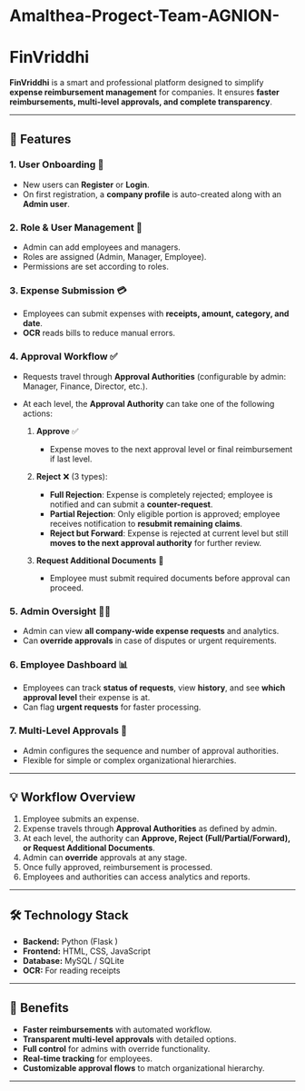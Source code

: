 # Amalthea-Progect-Team-AGNION-

# FinVriddhi 

**FinVriddhi** is a smart and professional platform designed to simplify **expense reimbursement management** for companies. It ensures **faster reimbursements, multi-level approvals, and complete transparency**.

---

## 🚀 Features

### 1. User Onboarding 👤
- New users can **Register** or **Login**.
- On first registration, a **company profile** is auto-created along with an **Admin user**.

### 2. Role & User Management 👥
- Admin can add employees and managers.
- Roles are assigned (Admin, Manager, Employee).
- Permissions are set according to roles.

### 3. Expense Submission 💳
- Employees can submit expenses with **receipts, amount, category, and date**.
- **OCR** reads bills to reduce manual errors.

### 4. Approval Workflow ✅
- Requests travel through **Approval Authorities** (configurable by admin: Manager, Finance, Director, etc.).
- At each level, the **Approval Authority** can take one of the following actions:

  1. **Approve** ✅  
     - Expense moves to the next approval level or final reimbursement if last level.

  2. **Reject** ❌ (3 types):
     - **Full Rejection**: Expense is completely rejected; employee is notified and can submit a **counter-request**.  
     - **Partial Rejection**: Only eligible portion is approved; employee receives notification to **resubmit remaining claims**.  
     - **Reject but Forward**: Expense is rejected at current level but still **moves to the next approval authority** for further review.

  3. **Request Additional Documents** 📄  
     - Employee must submit required documents before approval can proceed.

### 5. Admin Oversight 👨‍💼
- Admin can view **all company-wide expense requests** and analytics.
- Can **override approvals** in case of disputes or urgent requirements.

### 6. Employee Dashboard 📊
- Employees can track **status of requests**, view **history**, and see **which approval level** their expense is at.
- Can flag **urgent requests** for faster processing.

### 7. Multi-Level Approvals 🔄
- Admin configures the sequence and number of approval authorities.
- Flexible for simple or complex organizational hierarchies.

---

## 💡 Workflow Overview
1. Employee submits an expense.  
2. Expense travels through **Approval Authorities** as defined by admin.  
3. At each level, the authority can **Approve, Reject (Full/Partial/Forward), or Request Additional Documents**.  
4. Admin can **override** approvals at any stage.  
5. Once fully approved, reimbursement is processed.  
6. Employees and authorities can access analytics and reports.

---

## 🛠 Technology Stack
- **Backend:** Python (Flask )  
- **Frontend:** HTML, CSS, JavaScript  
- **Database:** MySQL / SQLite  
- **OCR:** For reading receipts   

---

## 🎯 Benefits
- **Faster reimbursements** with automated workflow.
- **Transparent multi-level approvals** with detailed options.
- **Full control** for admins with override functionality.
- **Real-time tracking** for employees.
- **Customizable approval flows** to match organizational hierarchy.

---

